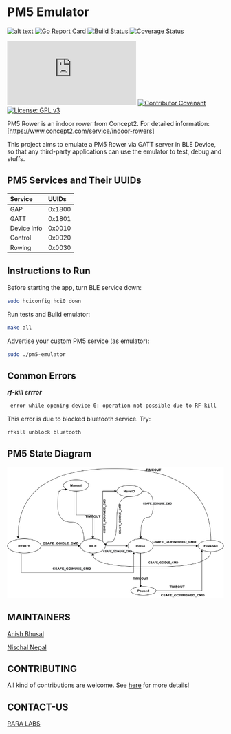 # PM5 Emulator

[![alt text](https://godoc.org/github.com/raralabs/pm5-emulator?status.svg)](https://godoc.org/github.com/raralabs/pm5-emulator)
[![Go Report Card](https://goreportcard.com/badge/github.com/raralabs/pm5-emulator)](https://goreportcard.com/report/github.com/raralabs/pm5-emulator)
[![Build Status](https://api.travis-ci.com/raralabs/pm5-emulator.svg?token=DW7fs8Y8ozBN3DSsN2Uo&branch=master)](https://travis-ci.com/github/raralabs/pm5-emulator)
[![Coverage Status](https://coveralls.io/repos/github/raralabs/pm5-emulator/badge.svg?branch=master)](https://coveralls.io/github/raralabs/pm5-emulator?branch=master)

[![Matrix](https://img.shields.io/matrix/pm5-emulator:matrix.org?label=chat%20on%20matrix)](https://matrix.to/#/#pm5-emulator:matrix.org)
[![Contributor Covenant](https://img.shields.io/badge/Contributor%20Covenant-v2.0%20adopted-ff69b4.svg)](code_of_conduct.md)
[![License: GPL v3](https://img.shields.io/badge/License-GPLv3-blue.svg)](LICENSE.md)

PM5 Rower is an indoor rower from Concept2.
For detailed information: [https://www.concept2.com/service/indoor-rowers]

This project aims to emulate a PM5 Rower via GATT server in BLE Device, so that
any third-party applications can use the emulator to test, debug and stuffs.

## PM5 Services and Their UUIDs

| Service       | UUIDs     |
|:-------       | :----     |
| GAP           | 0x1800    |
| GATT          | 0x1801    |
| Device Info   | 0x0010    |
| Control       | 0x0020    |
| Rowing        | 0x0030    |

## Instructions to Run

Before starting the app, turn BLE service down:

```bash
sudo hciconfig hci0 down
```

Run tests and Build emulator:

```bash
make all
```

Advertise your custom PM5 service (as emulator):

```bash
sudo ./pm5-emulator
```

## Common Errors

***rf-kill errror***

```bash
 error while opening device 0: operation not possible due to RF-kill
```

This error is due to blocked bluetooth service. Try:

```bash
rfkill unblock bluetooth
```

## PM5 State Diagram

![SM](docs/resources/StateDiagram.png)

## MAINTAINERS

[Anish Bhusal](https://www.github.com/anisbhsl)

[Nischal Nepal](https://www.github.com/n-is)

## CONTRIBUTING

All kind of contributions are welcome. See [here](CONTRIBUTING.md) for more details!

## CONTACT-US

[RARA LABS](https://raralabs.com/)
